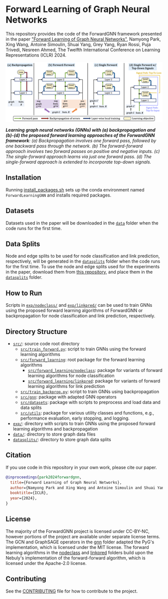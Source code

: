 # Forward Learning of Graph Neural Networks
This repository provides the code of the ForwardGNN framework presented in the paper ["Forward Learning of Graph Neural Networks"](https://arxiv.org/pdf/2403.11004.pdf), 
Namyong Park, Xing Wang, Antoine Simoulin, Shuai Yang, Grey Yang, Ryan Rossi, Puja Trivedi, Nesreen Ahmed, 
The Twelfth International Conference on Learning Representations (ICLR) 2024.
<div align="center">
<img src="./img/overview.png" width="800">
</div>

***Learning graph neural networks (GNNs) with (a) backpropagation and (b)-(d) the proposed forward learning approaches of the ForwardGNN framework**:
(a) Backpropagation involves one forward pass, followed by one backward pass through the network. 
(b) The forward-forward approach involves two forward passes on positive and negative inputs. 
(c) The single-forward approach learns via just one forward pass. 
(d) The single-forward approach is extended to incorporate top-down signals.*

## Installation
Running [install_packages.sh](install/install_packages.sh) sets up the conda environment named `ForwardLearningGNN` and installs required packages.

## Datasets
Datasets used in the paper will be downloaded in the [`data`](./data/) folder when the code runs for the first time.

## Data Splits
Node and edge splits to be used for node classification and link prediction, respectively, 
will be generated in the [`datasplits`](./datasplits/) folder when the code runs for the first time.
To use the node and edge splits used for the experiments in the paper,
download them from 
[this repository](https://github.com/NamyongPark/forwardgnn-datasplits), and 
place them in the [`datasplits`](./datasplits/) folder.

## How to Run
Scripts in [`exp/nodeclass/`](./exp/nodeclass/) and [`exp/linkpred/`](./exp/linkpred/) can be used 
to train GNNs using the proposed forward learning algorithms of ForwardGNN or backpropagation 
for node classification and link prediction, respectively.

## Directory Structure
* [`src/`](./src/): source code root directory
  * [`src/train_forward.py`](./src/train_forward.py): script to train GNNs using the forward learning algorithms
  * [`src/forward_learning`](./src/forward_learning): root package for the forward learning algorithms
    * [`src/forward_learning/nodeclass`](./src/forward_learning/nodeclass): package for variants of forward learning algorithms for node classification
    * [`src/forward_learning/linkpred`](./src/forward_learning/linkpred): package for variants of forward learning algorithms for link prediction
  * [`src/train_backprop.py`](./src/train_backprop.py): script to train GNNs using backpropagation
  * [`src/gnn`](./src/gnn): package with adapted GNN operators
  * [`src/datasets`](./src/datasets): package with scripts to preprocess and load data and data splits
  * [`src/utils`](./src/utils): package for various utility classes and functions, e.g., performance evaluation, early stopping, and logging.
* [`exp/`](./exp/): directory with scripts to train GNNs using the proposed forward learning algorithms and backpropagation
* [`data/`](./data/): directory to store graph data files
* [`datasplits/`](./datasplits/): directory to store graph data splits

## Citation
If you use code in this repository in your own work, please cite our paper.
```bibtex
@inproceedings{park2024forwardgnn,
  title={Forward Learning of Graph Neural Networks},
  author={Namyong Park and Xing Wang and Antoine Simoulin and Shuai Yang and Grey Yang and Ryan Rossi and Puja Trivedi and Nesreen Ahmed},
  booktitle={ICLR},
  year={2024},
}
```

## License
The majority of the ForwardGNN project is licensed under CC-BY-NC, 
however portions of the project are available under separate license terms.
The GCN and GraphSAGE operators in the [gnn](./src/gnn) folder adapted the PyG's implementation, 
which is licensed under the MIT license.
The forward learning algorithms in the [nodeclass](./src/forward_learning/nodeclass) and [linkpred](./src/forward_learning/linkpred) folders 
build upon the Nebuly's implementation of the forward-forward algorithm, 
which is licensed under the Apache-2.0 license.

## Contributing
See the [CONTRIBUTING](CONTRIBUTING.md) file for how to contribute to the project.
